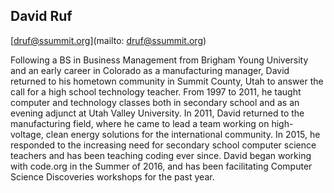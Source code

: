 ## David Ruf

[druf@ssummit.org](mailto: druf@ssummit.org)

Following a BS in Business Management from Brigham Young University and an early career in Colorado as a manufacturing manager, David returned to his hometown community in Summit County, Utah to answer the call for a high school technology teacher. From 1997 to 2011, he taught computer and technology classes both in secondary school and as an evening adjunct at Utah Valley University. In 2011, David returned to the manufacturing field, where he came to lead a team working on high-voltage, clean energy solutions for the international community. In 2015, he responded to the increasing need for secondary school computer science teachers and has been teaching coding ever since. David began working with code.org in the Summer of 2016, and has been facilitating Computer Science Discoveries workshops for the past year.
